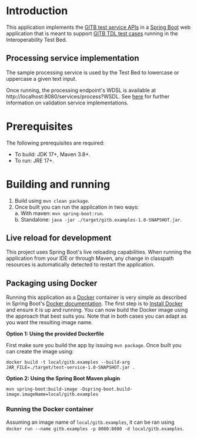 # Introduction

This application implements the [GITB test service APIs](https://www.itb.ec.europa.eu/docs/services/latest/) in a
[Spring Boot](https://spring.io/projects/spring-boot) web application that is meant to support
[GITB TDL test cases](https://www.itb.ec.europa.eu/docs/tdl/latest/) running in the Interoperability Test Bed. 

## Processing service implementation

The sample processing service is used by the Test Bed to lowercase or uppercase a given text input.

Once running, the processing endpoint's WDSL is available at http://localhost:8080/services/process?WSDL. See 
[here](https://www.itb.ec.europa.eu/docs/services/latest/processing/) for further information on validation service implementations.

# Prerequisites

The following prerequisites are required:
* To build: JDK 17+, Maven 3.8+.
* To run: JRE 17+.

# Building and running

1. Build using `mvn clean package`.
2. Once built you can run the application in two ways:  
  a. With maven: `mvn spring-boot:run`.  
  b. Standalone: `java -jar ./target/gitb.examples-1.0-SNAPSHOT.jar`.

## Live reload for development

This project uses Spring Boot's live reloading capabilities. When running the application from your IDE or through
Maven, any change in classpath resources is automatically detected to restart the application.

## Packaging using Docker

Running this application as a [Docker](https://www.docker.com/) container is very simple as described in Spring Boot's
[Docker documentation](https://spring.io/guides/gs/spring-boot-docker/). The first step is to 
[Install Docker](https://docs.docker.com/install/) and ensure it is up and running. You can now build the Docker image
using the approach that best suits you. Note that in both cases you can adapt as you want the resulting image name.

**Option 1: Using the provided Dockerfile** 

First make sure you build the app by issuing `mvn package`. Once built you can create the image using:
```
docker build -t local/gitb.examples --build-arg JAR_FILE=./target/test-service-1.0-SNAPSHOT.jar .
```

**Option 2: Using the Spring Boot Maven plugin**
```
mvn spring-boot:build-image -Dspring-boot.build-image.imageName=local/gitb.examples
```

### Running the Docker container

Assuming an image name of `local/gitb.examples`, it can be ran using `docker run --name gitb.examples -p 8080:8080 -d local/gitb.examples`.
